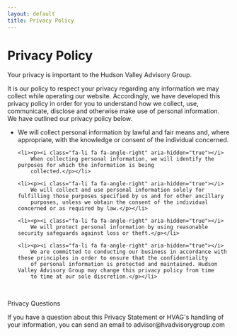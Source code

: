 ```yaml
---
layout: default
title: Privacy Policy
---
```


# Privacy Policy

<p>Your privacy is important to the Hudson Valley Advisory Group.</p>

<p>It is our policy to respect your privacy regarding any information we may collect while operating our website. Accordingly,
we have developed this privacy policy in order for you to understand how we collect, use, communicate, disclose and otherwise
make use of personal information. We have outlined our privacy policy below.</p>

<ul class="fa-ul">
    <li><p><i class="fa-li fa fa-angle-right" aria-hidden="true"></i>
        We will collect personal information by lawful and fair means and, where appropriate, with the knowledge or
        consent of the individual concerned.</p></li>

    <li><p><i class="fa-li fa fa-angle-right" aria-hidden="true"></i>
        When collecting personal information, we will identify the purposes for which the information is being
        collected.</p></li>

    <li><p><i class="fa-li fa fa-angle-right" aria-hidden="true"></i>
        We will collect and use personal information solely for fulfilling those purposes specified by us and for other ancillary
        purposes, unless we obtain the consent of the individual concerned or as required by law.</p></li>

    <li><p><i class="fa-li fa fa-angle-right" aria-hidden="true"></i>
        We will protect personal information by using reasonable security safeguards against loss or theft.</p></li>

    <li><p><i class="fa-li fa fa-angle-right" aria-hidden="true"></i>
        We are committed to conducting our business in accordance with these principles in order to ensure that the confidentiality
        of personal information is protected and maintained. Hudson Valley Advisory Group may change this privacy policy from time
        to time at our sole discretion.</p></li>
</ul>

<br />
<p class="hvag-bold">Privacy Questions</p>
<p>If you have a question about this Privacy Statement or HVAG's handling of your information, you can send an email to
    <Link class="link-dull" to="mailto:advisor@hvadvisorygroup.com?Subject=Privacy"> advisor@hvadvisorygroup.com</Link>
</p>
